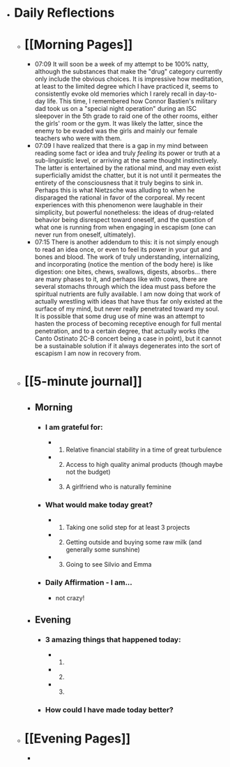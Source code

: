 - # Daily Reflections
	- # [[Morning Pages]]
		- 07:09 It will soon be a week of my attempt to be 100% natty, although the substances that make the "drug" category currently only include the obvious choices. It is impressive how meditation, at least to the limited degree which I have practiced it, seems to consistently evoke old memories which I rarely recall in day-to-day life. This time, I remembered how Connor Bastien's military dad took us on a "special night operation" during an ISC sleepover in the 5th grade to raid one of the other rooms, either the girls' room or the gym. It was likely the latter, since the enemy to be evaded was the girls and mainly our female teachers who were with them.
		- 07:09 I have realized that there is a gap in my mind between reading some fact or idea and truly *feeling* its power or truth at a sub-linguistic level, or arriving at the same thought instinctively. The latter is entertained by the rational mind, and may even exist superficially amidst the chatter, but it is not until it permeates the entirety of the consciousness that it truly begins to sink in. Perhaps this is what Nietzsche was alluding to when he disparaged the rational in favor of the corporeal. My recent experiences with this phenomenon were laughable in their simplicity, but powerful nonetheless: the ideas of drug-related behavior being disrespect toward oneself, and the question of what one is running from when engaging in escapism (one can never run from oneself, ultimately).
		- 07:15 There is another addendum to this: it is not simply enough to read an idea once, or even to feel its power in your gut and bones and blood. The work of truly understanding, internalizing, and incorporating (notice the mention of the body here) is like digestion: one bites, chews, swallows, digests, absorbs... there are many phases to it, and perhaps like with cows, there are several stomachs through which the idea must pass before the spiritual nutrients are fully available. I am now doing that work of actually wrestling with ideas that have thus far only existed at the surface of my mind, but never really penetrated toward my soul. It is possible that some drug use of mine was an attempt to hasten the process of becoming receptive enough for full mental penetration, and to a certain degree, that actually works (the Canto Ostinato 2C-B concert being a case in point), but it cannot be a sustainable solution if it always degenerates into the sort of escapism I am now in recovery from.
	- # [[5-minute journal]]
		- ## Morning
			- ### I am grateful for:
				- 1. Relative financial stability in a time of great turbulence
				- 2. Access to high quality animal products (though maybe not the budget)
				- 3. A girlfriend who is naturally feminine
			- ### What would make today great?
				- 1. Taking one solid step for at least 3 projects
				- 2. Getting outside and buying some raw milk (and generally some sunshine)
				- 3. Going to see Silvio and Emma
			- ### Daily Affirmation - I am...
				- not crazy!
		- ## Evening
			- ### 3 amazing things that happened today:
				- 1.
				- 2.
				- 3.
			- ### How could I have made today better?
	- # [[Evening Pages]]
		-
